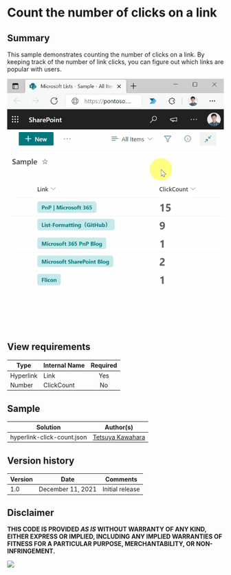 # Count the number of clicks on a link

## Summary
This sample demonstrates counting the number of clicks on a link. By keeping track of the number of link clicks, you can figure out which links are popular with users.

![screenshot of the sample](./assets/screenshot.gif)

## View requirements

|Type      |Internal Name|Required|
|----------|-------------|:------:|
|Hyperlink |Link         |Yes     |
|Number    |ClickCount   |No      |

## Sample

Solution                   |Author(s)
---------------------------|---------------------------
hyperlink-click-count.json |[Tetsuya Kawahara](https://twitter.com/techan_k)

## Version history

Version |Date              |Comments
--------|------------------|--------
1.0     |December 11, 2021 |Initial release

## Disclaimer
**THIS CODE IS PROVIDED *AS IS* WITHOUT WARRANTY OF ANY KIND, EITHER EXPRESS OR IMPLIED, INCLUDING ANY IMPLIED WARRANTIES OF FITNESS FOR A PARTICULAR PURPOSE, MERCHANTABILITY, OR NON-INFRINGEMENT.**

<img src="https://telemetry.sharepointpnp.com/sp-dev-list-formatting/column-samples/hyperlink-click-count" />